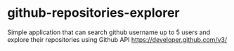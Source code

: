 # github-repositories-explorer
Simple application that can search github username up to 5 users and explore their repositories using Github API https://developer.github.com/v3/ 
